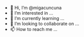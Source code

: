 - 👋 Hi, I’m @migacuncuna
- 👀 I’m interested in ...
- 🌱 I’m currently learning ...
- 💞️ I’m looking to collaborate on ...
- 📫 How to reach me ...

<!---
migacuncuna/migacuncuna is a ✨ special ✨ repository because its `README.md` (this file) appears on your GitHub profile.
You can click the Preview link to take a look at your changes.
--->
